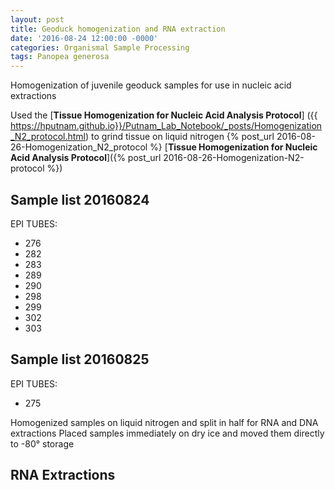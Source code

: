 ```yaml
---
layout: post
title: Geoduck homogenization and RNA extraction
date: '2016-08-24 12:00:00 -0000'
categories: Organismal Sample Processing
tags: Panopea generosa
---
```


Homogenization of juvenile geoduck samples for use in nucleic acid extractions

Used the [**Tissue Homogenization for Nucleic Acid Analysis Protocol**] ({{ https://hputnam.github.io}}/Putnam_Lab_Notebook/_posts/Homogenization_N2_protocol.html) to grind tissue on liquid nitrogen
{% post_url 2016-08-26-Homogenization_N2_protocol %}
[**Tissue Homogenization for Nucleic Acid Analysis Protocol**]({% post_url 2016-08-26-Homogenization-N2-protocol %})

## Sample list 20160824
EPI TUBES: 
* 276 
* 282
* 283
* 289
* 290
* 298
* 299
* 302
* 303
   
## Sample list 20160825
EPI TUBES: 
* 275 

Homogenized samples on liquid nitrogen and split in half for RNA and DNA extractions
Placed samples immediately on dry ice and moved them directly to -80° storage 

## RNA Extractions
  
  
